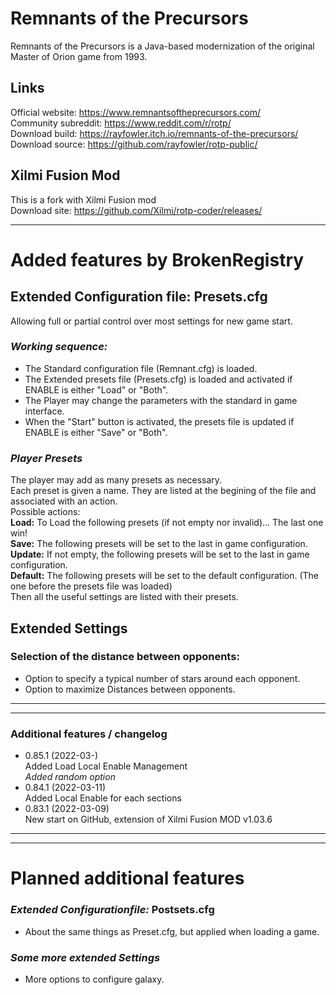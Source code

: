 # Remnants of the Precursors
Remnants of the Precursors is a Java-based modernization of the original Master of Orion game from 1993.
## Links
Official website: https://www.remnantsoftheprecursors.com/<br>
Community subreddit: https://www.reddit.com/r/rotp/<br>
Download build: https://rayfowler.itch.io/remnants-of-the-precursors/<br>
Download source: https://github.com/rayfowler/rotp-public/<br>
## Xilmi Fusion Mod
This is a fork with Xilmi Fusion mod<br>
Download site: https://github.com/Xilmi/rotp-coder/releases/<br>

---
# Added features by BrokenRegistry
## Extended Configuration file: Presets.cfg
Allowing full or partial control over most settings for new game start.
### _Working sequence:_
- The Standard configuration file (Remnant.cfg) is loaded.
- The Extended presets file (Presets.cfg) is loaded and activated if ENABLE is either "Load" or "Both".
- The Player may change the parameters with the standard in game interface.
- When the "Start" button is activated, the presets file is updated if ENABLE is either "Save" or "Both".
### _Player Presets_
The player may add as many presets as necessary.<br>
Each preset is given a name. They are listed at the begining of the file and associated with an action.<br>
Possible actions:<br>
__Load:__ To Load the following presets (if not empty nor invalid)... The last one win! <br>
__Save:__ The following presets will be set to the last in game configuration. <br>
__Update:__ If not empty, the following presets will be set to the last in game configuration. <br>
__Default:__ The following presets will be set to the default configuration. (The one before the presets file was loaded)<br>
Then all the useful settings are listed with their presets.
## Extended Settings
### Selection of the distance between opponents:
- Option to specify a typical number of stars around each opponent.<br>
- Option to maximize Distances between opponents.

---
---
### Additional features / changelog<br>
- 0.85.1 (2022-03-)<br>
Added Load Local Enable Management<br>
_Added random option_  
- 0.84.1 (2022-03-11)<br> Added Local Enable for each sections
- 0.83.1 (2022-03-09)<br> New start on GitHub, extension of Xilmi Fusion MOD v1.03.6

---
---
# Planned additional features
### _Extended Configurationfile:_ Postsets.cfg
- About the same things as Preset.cfg, but applied when loading a game.
### _Some more extended Settings_
- More options to configure galaxy.
